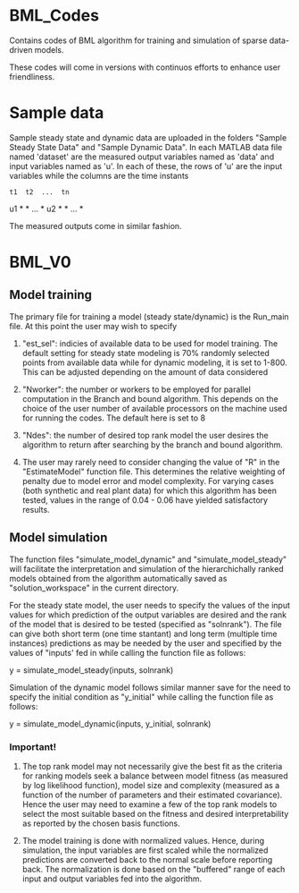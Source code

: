 # BML_Codes
Contains codes of BML algorithm for training and simulation of sparse data-driven models. 

These codes will come in versions with continuos efforts to enhance user friendliness.

# Sample data
Sample steady state and dynamic data are uploaded in the folders "Sample Steady State Data" and "Sample Dynamic Data".
In each MATLAB data file named 'dataset' are the measured output variables named as 'data' and input variables named as 'u'.
In each of these, the rows of 'u' are the input variables while the columns are the time instants

    t1  t2  ...  tn
u1  *    *  ...  *
u2  *    *  ...  *

The measured outputs come in similar fashion.


# BML_V0
## Model training
The primary file for training a model (steady state/dynamic) is the Run_main file. At this point the user may wish to specify
1. "est_sel": indicies of available data to be used for model training. The default setting for steady state modeling is 70% randomly selected points from available data while for dynamic modeling, it is set to 1-800. This can be adjusted depending on the amount of data considered

2. "Nworker": the number or workers to be employed for parallel computation in the Branch and bound algorithm. This depends on the choice of the user number of available processors on the machine used for running the codes. The default here is set to 8

3. "Ndes": the number of desired top rank model the user desires the algorithm to return after searching by the branch and bound algorithm.

4. The user may rarely need to consider changing the value of "R" in the "EstimateModel" function file. This determines the relative weighting of penalty due to model error and model complexity. For varying cases (both synthetic and real plant data) for which this algorithm has been tested, values in the range of 0.04 - 0.06 have yielded satisfactory results.

## Model simulation
The function files "simulate_model_dynamic" and "simulate_model_steady" will facilitate the interpretation and simulation of the hierarchichally ranked models obtained from the algorithm automatically saved as "solution_workspace" in the current directory.

For the steady state model, the user needs to specify the values of the input values for which prediction of the output variables are desired and the rank of the model that is desired to be tested (specified as "solnrank"). The file can give both short term (one time stantant) and long term (multiple time instances) predictions as may be needed by the user and specified by the values of "inputs' fed in while calling the function file as follows:

y = simulate_model_steady(inputs, solnrank)

Simulation of the dynamic model follows similar manner save for the need to specify the initial condition as "y_initial" while calling the function file as follows:

y = simulate_model_dynamic(inputs, y_initial, solnrank)

### Important!
1. The top rank model may not necessarily give the best fit as the criteria for ranking models seek a balance between model fitness (as measured by log likelihood function), model size and complexity (measured as a function of the number of parameters and their estimated covariance). Hence the user may need to examine a few of the top rank models to select the most suitable based on the fitness and desired interpretability as reported by the chosen basis functions.

2. The model training is done with normalized values. Hence, during simulation, the input variables are first scaled while the normalized predictions are converted back to the normal scale before reporting back. The normalization is done based on the "buffered" range of each input and output variables fed into the algorithm.



